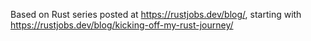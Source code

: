 Based on Rust series posted at https://rustjobs.dev/blog/, starting with https://rustjobs.dev/blog/kicking-off-my-rust-journey/